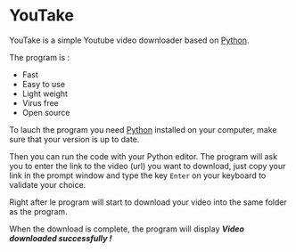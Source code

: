 # YouTake

YouTake is a simple Youtube video downloader based on [Python](https://www.python.org/).

The program is :
- Fast
- Easy to use
- Light weight
- Virus free
- Open source

To lauch the program you need [Python](https://www.python.org/) installed on your computer, make sure that your version is up to date.

Then you can run the code with your Python editor.
The program will ask you to enter the link to the video (url) you want to download, just copy your link in the prompt window and type the key ```Enter``` on your keyboard to validate your choice.

Right after le program will start to download your video into the same folder as the program.

When the download is complete, the program will display ***Video downloaded successfully !***